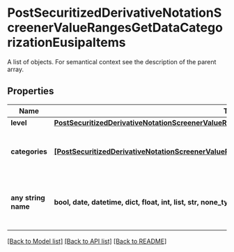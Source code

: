 # PostSecuritizedDerivativeNotationScreenerValueRangesGetDataCategorizationEusipaItems

A list of objects. For semantical context see the description of the parent array.

## Properties
Name | Type | Description | Notes
------------ | ------------- | ------------- | -------------
**level** | [**PostSecuritizedDerivativeNotationScreenerValueRangesGetDataCategorizationEusipaItemsLevel**](PostSecuritizedDerivativeNotationScreenerValueRangesGetDataCategorizationEusipaItemsLevel.md) |  | [optional] 
**categories** | [**[PostSecuritizedDerivativeNotationScreenerValueRangesGetDataCategorizationEusipaCategoriesItems]**](PostSecuritizedDerivativeNotationScreenerValueRangesGetDataCategorizationEusipaCategoriesItems.md) | List of categories for the given level of the categorization. | [optional] 
**any string name** | **bool, date, datetime, dict, float, int, list, str, none_type** | any string name can be used but the value must be the correct type | [optional]

[[Back to Model list]](../README.md#documentation-for-models) [[Back to API list]](../README.md#documentation-for-api-endpoints) [[Back to README]](../README.md)


